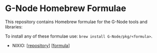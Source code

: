 # G-Node Homebrew Formulae

This repository contains Homebrew formulae for the G-Node tools and libraries:

To install any of these formulae use:
`brew install G-Node/pkg/<formula>`.

- NIXIO: [[repository](https://github.com/G-Node/NIX)] [[formula](Formula/nixio.rb)]
